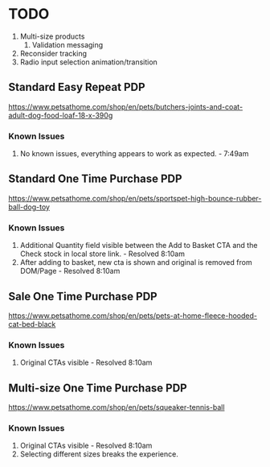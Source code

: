 # TODO
1. Multi-size products
   1. Validation messaging
2. Reconsider tracking
3. Radio input selection animation/transition


## Standard Easy Repeat PDP
https://www.petsathome.com/shop/en/pets/butchers-joints-and-coat-adult-dog-food-loaf-18-x-390g
### Known Issues
1. No known issues, everything appears to work as expected. - 7:49am

## Standard One Time Purchase PDP
https://www.petsathome.com/shop/en/pets/sportspet-high-bounce-rubber-ball-dog-toy
### Known Issues
1. Additional Quantity field visible between the Add to Basket CTA and the Check stock in local store link. - Resolved 8:10am
2. After adding to basket, new cta is shown and original is removed from DOM/Page - Resolved 8:10am

## Sale One Time Purchase PDP
https://www.petsathome.com/shop/en/pets/pets-at-home-fleece-hooded-cat-bed-black
### Known Issues
1. Original CTAs visible - Resolved 8:10am

## Multi-size One Time Purchase PDP
https://www.petsathome.com/shop/en/pets/squeaker-tennis-ball
### Known Issues
1. Original CTAs visible - Resolved 8:10am
2. Selecting different sizes breaks the experience.